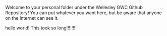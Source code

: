 Welcome to your personal folder under the Wellesley GWC Github Repository! You can put whatever you want here, but be aware that anyone on the Internet can see it.


hello world! This took so long!!!!!!!!


